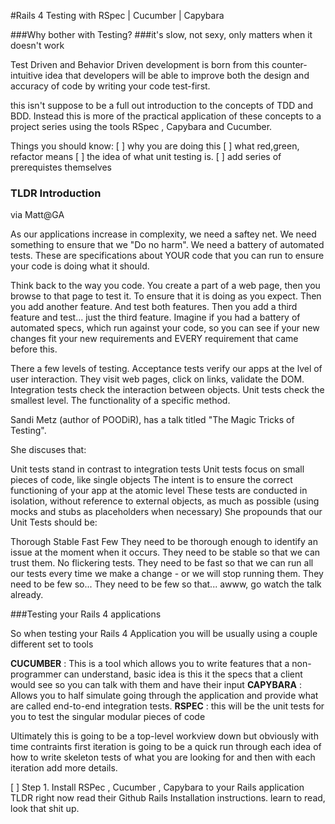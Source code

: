 #Rails 4 Testing with RSpec | Cucumber | Capybara

###Why bother with Testing?
###it's slow, not sexy, only matters when it doesn't work

Test Driven and Behavior Driven development is born from this counter-intuitive
idea that developers will be able to improve both the design and
accuracy of code by writing your code test-first.

this isn't suppose to be a full out introduction to the concepts of TDD
and BDD. Instead this is more of the practical application of these concepts
to a project series using the tools RSpec , Capybara and Cucumber.

Things you should know:
[ ] why you are doing this
[ ] what red,green, refactor means
[ ] the idea of what unit testing is.
[ ] add series of prerequistes themselves


### TLDR Introduction
via Matt@GA

As our applications increase in complexity, we need a saftey net. We need something to ensure that we "Do no harm". We need a battery of automated tests. These are specifications about YOUR code that you can run to ensure your code is doing what it should.

Think back to the way you code. You create a part of a web page, then you browse to that page to test it. To ensure that it is doing as you expect. Then you add another feature. And test both features. Then you add a third feature and test... just the third feature. Imagine if you had a battery of automated specs, which run against your code, so you can see if your new changes fit your new requirements and EVERY requirement that came before this.

There a few levels of testing. Acceptance tests verify our apps at the lvel of user interaction. They visit web pages, click on links, validate the DOM. Integration tests check the interaction between objects. Unit tests check the smallest level. The functionality of a specific method.

Sandi Metz (author of POODiR), has a talk titled "The Magic Tricks of Testing".

She discuses that:

Unit tests stand in contrast to integration tests
Unit tests focus on small pieces of code, like single objects
The intent is to ensure the correct functioning of your app at the atomic level
These tests are conducted in isolation, without reference to external objects, as much as possible (using mocks and stubs as placeholders when necessary)
She propounds that our Unit Tests should be:

Thorough
Stable
Fast
Few
They need to be thorough enough to identify an issue at the moment when it occurs. They need to be stable so that we can trust them. No flickering tests. They need to be fast so that we can run all our tests every time we make a change - or we will stop running them. They need to be few so... They need to be few so that... awww, go watch the talk already.

###Testing your Rails 4 applications

So when testing your Rails 4 Application you will be usually using a couple different set to tools

<b>CUCUMBER</b> : This is a tool which allows you to write features that a non-programmer can understand, basic idea
is this it the specs that a client would see so you can talk with them and have their input
<b>CAPYBARA</b> : Allows you to half simulate going through the application and provide what are called end-to-end
integration tests.
<b>RSPEC</b> : this will be the unit tests for you to test the singular modular pieces of code

Ultimately this is going to be a top-level workview down but obviously with time contraints first iteration is going to be a quick
run through each idea of how to write skeleton tests of what you are looking for and then with each iteration add more
details.

[ ] Step 1. Install RSPec , Cucumber , Capybara to your Rails application
TLDR right now read their Github Rails Installation instructions. learn to read, look that shit up.
